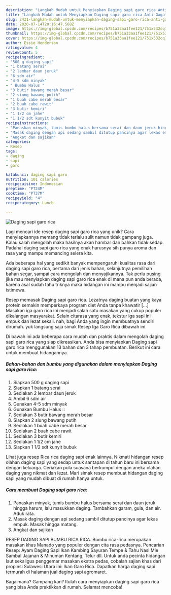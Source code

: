 ```yaml
---
description: "Langkah Mudah untuk Menyiapkan Daging sapi garo rica Anti Gagal"
title: "Langkah Mudah untuk Menyiapkan Daging sapi garo rica Anti Gagal"
slug: 2431-langkah-mudah-untuk-menyiapkan-daging-sapi-garo-rica-anti-gagal
date: 2020-07-14T20:16:47.568Z
image: https://img-global.cpcdn.com/recipes/b751a33aa1fee121/751x532cq70/daging-sapi-garo-rica-foto-resep-utama.jpg
thumbnail: https://img-global.cpcdn.com/recipes/b751a33aa1fee121/751x532cq70/daging-sapi-garo-rica-foto-resep-utama.jpg
cover: https://img-global.cpcdn.com/recipes/b751a33aa1fee121/751x532cq70/daging-sapi-garo-rica-foto-resep-utama.jpg
author: Essie Henderson
ratingvalue: 4
reviewcount: 5
recipeingredient:
- "500 g daging sapi"
- "1 batang serai"
- "2 lembar daun jeruk"
- "6 sdm air"
- "4-5 sdm minyak"
- " Bumbu Halus "
- "3 butir bawang merah besar"
- "2 siung bawang putih"
- "1 buah cabe merah besar"
- "2 buah cabe rawit"
- "3 butir kemiri"
- "1 1/2 cm jahe"
- "1 1/2 sdt kunyit bubuk"
recipeinstructions:
- "Panaskan minyak, tumis bumbu halus bersama serai dan daun jeruk hingga harum, lalu masukkan daging. Tambahkan garam, gula, dan air. Aduk rata."
- "Masak daging dengan api sedang sambil ditutup pancinya agar lekas empuk. Masak hingga matang."
- "Angkat dan sajikan"
categories:
- Resep
tags:
- daging
- sapi
- garo

katakunci: daging sapi garo 
nutrition: 101 calories
recipecuisine: Indonesian
preptime: "PT24M"
cooktime: "PT37M"
recipeyield: "4"
recipecategory: Lunch

---
```



![Daging sapi garo rica](https://img-global.cpcdn.com/recipes/b751a33aa1fee121/751x532cq70/daging-sapi-garo-rica-foto-resep-utama.jpg)

Lagi mencari ide resep daging sapi garo rica yang unik? Cara menyiapkannya memang tidak terlalu sulit namun tidak gampang juga. Kalau salah mengolah maka hasilnya akan hambar dan bahkan tidak sedap. Padahal daging sapi garo rica yang enak harusnya sih punya aroma dan rasa yang mampu memancing selera kita.

Ada beberapa hal yang sedikit banyak mempengaruhi kualitas rasa dari daging sapi garo rica, pertama dari jenis bahan, selanjutnya pemilihan bahan segar, sampai cara mengolah dan menyajikannya. Tak perlu pusing jika mau menyiapkan daging sapi garo rica enak di mana pun anda berada, karena asal sudah tahu triknya maka hidangan ini mampu menjadi sajian istimewa.

Resep memasak Daging sapi garo rica. Lezatnya daging buatan yang kaya protein semakin memperkaya program diet Anda tanpa khawatir […] Masakan iga garo rica ini menjadi salah satu masakan yang cukup populer dikalangan masyarakat. Selain citarasa yang enak, tekstur iga sapi ini empuk dan lezat sekali. nah, bagi Anda yang ingin membuatnya sendiri dirumah. yuk langsung saja simak Resep Iga Garo Rica dibawah ini.


Di bawah ini ada beberapa cara mudah dan praktis dalam mengolah daging sapi garo rica yang siap dikreasikan. Anda bisa menyiapkan Daging sapi garo rica menggunakan 13 bahan dan 3 tahap pembuatan. Berikut ini cara untuk membuat hidangannya.

<!--inarticleads1-->

##### Bahan-bahan dan bumbu yang digunakan dalam menyiapkan Daging sapi garo rica:

1. Siapkan 500 g daging sapi
1. Siapkan 1 batang serai
1. Sediakan 2 lembar daun jeruk
1. Ambil 6 sdm air
1. Gunakan 4-5 sdm minyak
1. Gunakan  Bumbu Halus ::
1. Sediakan 3 butir bawang merah besar
1. Siapkan 2 siung bawang putih
1. Sediakan 1 buah cabe merah besar
1. Sediakan 2 buah cabe rawit
1. Sediakan 3 butir kemiri
1. Sediakan 1 1/2 cm jahe
1. Siapkan 1 1/2 sdt kunyit bubuk


Lihat juga resep Rica rica daging sapi enak lainnya. Nikmati hidangan resep olahan daging sapi yang sedap untuk santapan di tahun baru ini bersama dengan keluarga. Ceriakan pula suasana berkumpul dengan aneka olahan daging yang nikmat dan lezat. Mari simak resep membuat hidangan daging sapi yang mudah dibuat di rumah hanya untuk. 

<!--inarticleads2-->

##### Cara membuat Daging sapi garo rica:

1. Panaskan minyak, tumis bumbu halus bersama serai dan daun jeruk hingga harum, lalu masukkan daging. Tambahkan garam, gula, dan air. Aduk rata.
1. Masak daging dengan api sedang sambil ditutup pancinya agar lekas empuk. Masak hingga matang.
1. Angkat dan sajikan


RESEP DAGING SAPI BUMBU RICA RICA. Bumbu rica-rica merupakan masakan khas Manado yang populer dengan cita rasa pedasnya. Pencarian Resep: Ayam Daging Sapi Ikan Kambing Sayuran Tempe &amp; Tahu Nasi Mie Sambal Jajanan &amp; Minuman Kentang, Telur dll. Untuk anda pecinta hidangan laut sekaligus penggemar masakan ekstra pedas, cobalah sajian khas dari propinsi Sulawesi Utara ini: Ikan Garo Rica. Dapatkan harga daging sapi termurah di halaman jual daging sapi agromaret. 

Bagaimana? Gampang kan? Itulah cara menyiapkan daging sapi garo rica yang bisa Anda praktikkan di rumah. Selamat mencoba!
